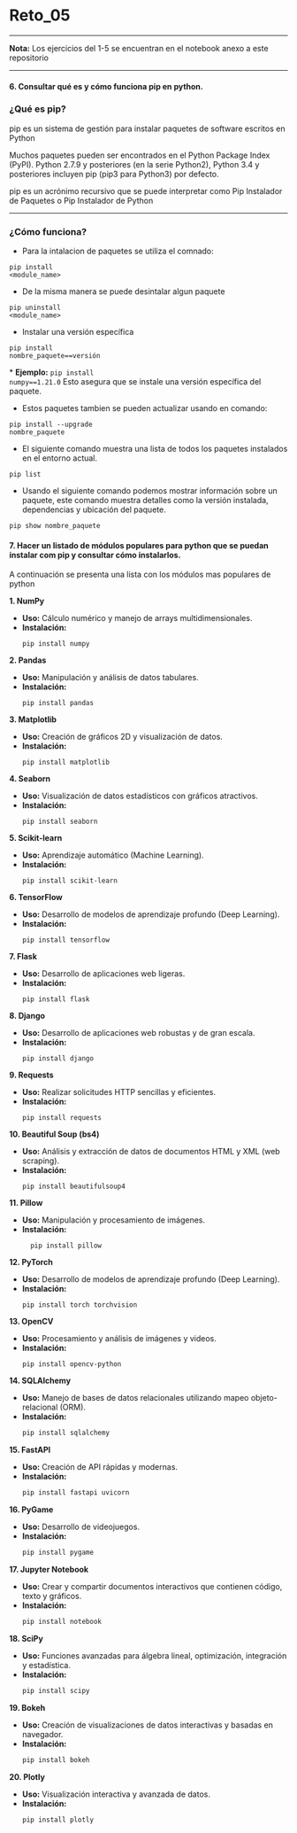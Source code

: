 # Reto_05

---
**Nota:** Los ejercicios del 1-5 se encuentran en el notebook anexo a este repositorio

---

 #### 6. Consultar qué es y cómo funciona pip en python.

### ¿Qué es pip?

pip es un sistema de gestión para instalar paquetes de software escritos en Python

Muchos paquetes pueden ser encontrados en el Python Package Index (PyPI). Python 2.7.9 y posteriores (en la serie Python2), Python 3.4 y posteriores incluyen pip (pip3 para Python3) por defecto.

pip es un acrónimo recursivo que se puede interpretar como Pip Instalador de Paquetes o Pip Instalador de Python

---

### ¿Cómo funciona? 

* Para la intalacion de paquetes se utiliza el comnado:

<code class="language-text">pip install &lt;module_name&gt;</code>

* De la misma manera se puede desintalar algun paquete

<code class="language-text">pip uninstall &lt;module_name&gt;</code>

* Instalar una versión específica

<code class="language-text">pip install nombre_paquete==versión</code>

\* **Ejemplo:**
<code class="language-text">pip install numpy==1.21.0</code>
Esto asegura que se instale una versión específica del paquete.

* Estos paquetes tambien se pueden actualizar usando en comando:

<code class="language-text">pip install --upgrade nombre_paquete</code>

* El siguiente comando muestra una lista de todos los paquetes instalados en el entorno actual.

<code class="language-text">pip list</code>

* Usando el siguiente comando podemos mostrar información sobre un paquete, este comando muestra detalles como la versión instalada, dependencias y ubicación del paquete.

<code class="language-text">pip show nombre_paquete</code>


#### 7. Hacer un listado de módulos populares para python que se puedan instalar com pip y consultar cómo instalarlos.


A continuación se presenta una lista con los módulos mas populares de python

**1. NumPy**
- **Uso:** Cálculo numérico y manejo de arrays multidimensionales.
- **Instalación:**
  ```
  pip install numpy
  ```

**2. Pandas**
- **Uso:** Manipulación y análisis de datos tabulares.
- **Instalación:**
  ```
  pip install pandas
  ```

**3. Matplotlib**
- **Uso:** Creación de gráficos 2D y visualización de datos.
- **Instalación:**
  ```
  pip install matplotlib
  ```

**4. Seaborn**
- **Uso:** Visualización de datos estadísticos con gráficos atractivos.
- **Instalación:**
  ```
  pip install seaborn
  ```

**5. Scikit-learn**
- **Uso:** Aprendizaje automático (Machine Learning).
- **Instalación:**
  ```
  pip install scikit-learn
  ```

**6. TensorFlow**
- **Uso:** Desarrollo de modelos de aprendizaje profundo (Deep Learning).
- **Instalación:**
  ```
  pip install tensorflow
  ```

**7. Flask**
- **Uso:** Desarrollo de aplicaciones web ligeras.
- **Instalación:**
  ```
  pip install flask
  ```

**8. Django**
- **Uso:** Desarrollo de aplicaciones web robustas y de gran escala.
- **Instalación:**
  ```
  pip install django
  ```

**9. Requests**
- **Uso:** Realizar solicitudes HTTP sencillas y eficientes.
- **Instalación:**
  ```
  pip install requests
  ```

**10. Beautiful Soup (bs4)**
- **Uso:** Análisis y extracción de datos de documentos HTML y XML (web scraping).
- **Instalación:**
  ```
  pip install beautifulsoup4
  ```



**11. Pillow**
- **Uso:** Manipulación y procesamiento de imágenes.
- **Instalación:**
  ```
    pip install pillow
  ```



**12. PyTorch**
- **Uso:** Desarrollo de modelos de aprendizaje profundo (Deep Learning).
- **Instalación:**
  ```
  pip install torch torchvision
  ```

**13. OpenCV**
- **Uso:** Procesamiento y análisis de imágenes y videos.
- **Instalación:**
  ```
  pip install opencv-python
  ```

**14. SQLAlchemy**
- **Uso:** Manejo de bases de datos relacionales utilizando mapeo objeto-relacional (ORM).
- **Instalación:**
  ```bash
  pip install sqlalchemy
  ```

**15. FastAPI**
- **Uso:** Creación de API rápidas y modernas.
- **Instalación:**
  ```bash
  pip install fastapi uvicorn
  ```

**16. PyGame**
- **Uso:** Desarrollo de videojuegos.
- **Instalación:**
  ```bash
  pip install pygame
  ```

**17. Jupyter Notebook**
- **Uso:** Crear y compartir documentos interactivos que contienen código, texto y gráficos.
- **Instalación:**
  ```bash
  pip install notebook
  ```

**18. SciPy**
- **Uso:** Funciones avanzadas para álgebra lineal, optimización, integración y estadística.
- **Instalación:**
  ```bash
  pip install scipy
  ```

**19. Bokeh**
- **Uso:** Creación de visualizaciones de datos interactivas y basadas en navegador.
- **Instalación:**
  ```bash
  pip install bokeh
  ```

**20. Plotly**
- **Uso:** Visualización interactiva y avanzada de datos.
- **Instalación:**
  ```
  pip install plotly
  ```
